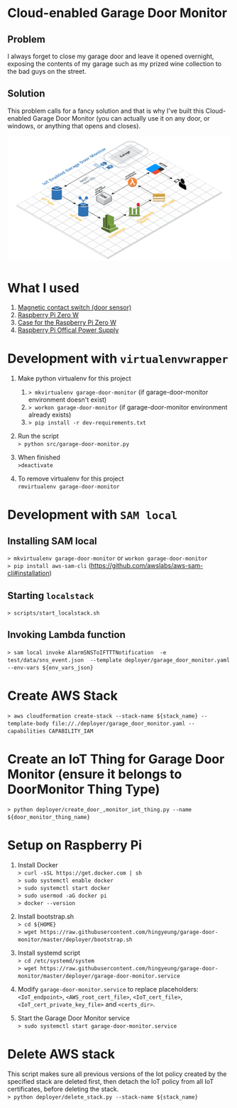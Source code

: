 # Cloud-enabled Garage Door Monitor
## Problem
I always forget to close my garage door and leave it opened overnight, exposing the contents of my garage such as my
prized wine collection to the bad guys on the street.
## Solution
This problem calls for a fancy solution and that is why I've built this Cloud-enabled Garage Door Monitor
(you can actually use it on any door, or windows, or anything that opens and closes).

![Architecture Overview](img/architecture.png?raw=true "Architecture Overview")

# What I used
1. [Magnetic contact switch (door sensor)](https://www.adafruit.com/product/375)
1. [Raspberry Pi Zero W](https://www.raspberrypi.org/products/raspberry-pi-zero-w/)
1. [Case for the Raspberry Pi Zero W](https://www.raspberrypi.org/products/raspberry-pi-zero-case/)
1. [Raspberry Pi Offical Power Supply](https://www.raspberrypi.org/products/raspberry-pi-universal-power-supply/)

# Development with `virtualenvwrapper`
1. Make python virtualenv for this project
    1. `> mkvirtualenv garage-door-monitor` (if garage-door-monitor environment doesn't exist)
    1. `> workon garage-door-monitor` (if garage-door-monitor environment already exists)
    1. `> pip install -r dev-requirements.txt`
    
1. Run the script  
`> python src/garage-door-monitor.py`
    
1. When finished  
`>deactivate`
1. To remove virtualenv for this project  
`rmvirtualenv garage-door-monitor`

# Development with `SAM local`
## Installing SAM local
`> mkvirtualenv garage-door-monitor` or `workon garage-door-monitor`  
`> pip install aws-sam-cli` (https://github.com/awslabs/aws-sam-cli#installation)  
## Starting `localstack`
`> scripts/start_localstack.sh`
## Invoking Lambda function
`> sam local invoke AlarmSNSToIFTTTNotification  -e test/data/sns_event.json  --template deployer/garage_door_monitor.yaml --env-vars ${env_vars_json}`

# Create AWS Stack
`> aws cloudformation create-stack --stack-name ${stack_name} --template-body file://./deployer/garage_door_monitor.yaml --capabilities CAPABILITY_IAM`

# Create an IoT Thing for Garage Door Monitor (ensure it belongs to DoorMonitor Thing Type)
`> python deployer/create_door_,monitor_iot_thing.py --name ${door_monitor_thing_name}`  

# Setup on Raspberry Pi
1. Install Docker  
`> curl -sSL https://get.docker.com | sh`  
`> sudo systemctl enable docker`  
`> sudo systemctl start docker`  
`> sudo usermod -aG docker pi`  
`> docker --version` 

1. Install bootstrap.sh  
`> cd ${HOME}`  
`> wget https://raw.githubusercontent.com/hingyeung/garage-door-monitor/master/deployer/bootstrap.sh`

1. Install systemd script  
`> cd /etc/systemd/system`  
`> wget https://raw.githubusercontent.com/hingyeung/garage-door-monitor/master/deployer/garage-door-monitor.service`  

1. Modify `garage-door-monitor.service` to replace placeholders: `<IoT_endpoint>`, `<AWS_root_cert_file>`, `<IoT_cert_file>`, `<IoT_cert_private_key_file>` and `<certs_dir>`.

1. Start the Garage Door Monitor service  
`> sudo systemctl start garage-door-monitor.service`  

# Delete AWS stack
This script makes sure all previous versions of the Iot policy created by the specified stack are
deleted first, then detach the IoT policy from all IoT certificates, before deleting the stack.  
`> python deployer/delete_stack.py --stack-name ${stack_name}`  
